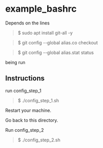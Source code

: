 # example_bashrc

Depends on the lines 
> $ sudo apt install git-all -y

> $ git config --global alias.co checkout

> $ git config --global alias.stat status
 
being run


## Instructions

run config_step_1

> $ ./config_step_1.sh

Restart your machine.

Go back to this directory.

Run config_step_2

> $ ./config_step_2.sh
